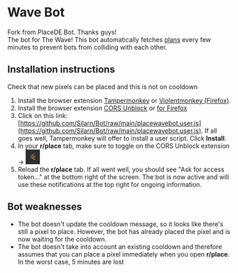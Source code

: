 # Wave Bot
Fork from PlaceDE Bot. Thanks guys!  
The bot for The Wave! This bot automatically fetches [plans](https://github.com/Silarn/pixel) every few minutes to prevent bots from colliding with each other.

## Installation instructions

Check that new pixels can be placed and this is not on cooldown

1. Install the browser extension [Tampermonkey](https://www.tampermonkey.net/) or [Violentmonkey (Firefox)](https://addons.mozilla.org/en-US/firefox/addon/violentmonkey/).
2. Install the browser extension [CORS Unblock](https://chrome.google.com/webstore/detail/cors-unblock/lfhmikememgdcahcdlaciloancbhjino/related?hl=en) or [for Firefox](https://addons.mozilla.org/en-US/firefox/addon/cors-unblock/)
3. Click on this link: [https://github.com/Silarn/Bot/raw/main/placewavebot.user.js](https://github.com/Silarn/Bot/raw/main/placewavebot.user.js). If all goes well, Tampermonkey will offer to install a user script. Click **Install**.
4. In your **r/place** tab, make sure to toggle on the CORS Unblock extension -> ![cors.png](cors.png)
5. Reload the **r/place** tab. If all went well, you should see "Ask for access token..." at the bottom right of the screen. The bot is now active and will use these notifications at the top right for ongoing information.

## Bot weaknesses

- The bot doesn't update the cooldown message, so it looks like there's still a pixel to place. However, the bot has already placed the pixel and is now waiting for the cooldown.
- The bot doesn't take into account an existing cooldown and therefore assumes that you can place a pixel immediately when you open **r/place**. In the worst case, 5 minutes are lost
